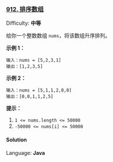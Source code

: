 ### [912\. 排序数组](https://leetcode-cn.com/problems/sort-an-array/)

Difficulty: **中等**


给你一个整数数组 `nums`，将该数组升序排列。

**示例 1：**

```
输入：nums = [5,2,3,1]
输出：[1,2,3,5]
```

**示例 2：**

```
输入：nums = [5,1,1,2,0,0]
输出：[0,0,1,1,2,5]
```

**提示：**

1.  `1 <= nums.length <= 50000`
2.  `-50000 <= nums[i] <= 50000`


#### Solution

Language: **Java**

```java
​
```